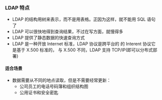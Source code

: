 ### LDAP 特点

* LDAP 的结构用树来表示，而不是用表格。正因为这样，就不能用 SQL 语句了
* LDAP 可以很快地得到查询结果，不过在写方面，就慢得多
* LDAP 提供了静态数据的快速查询方式
* LDAP 是一种开放 Internet 标准，LDAP 协议是跨平台的 的 Interent 协议它是基于 X.500 标准的， 与 X.500 不同，LDAP 支持 TCP/IP(即可以分布式部署)

#### 适合场景

* 数据需要从不同的地点读取，但是不需要经常更新：
  * 公司员工的电话号码簿和组织结构图
  * 公用证书和安全密匙
